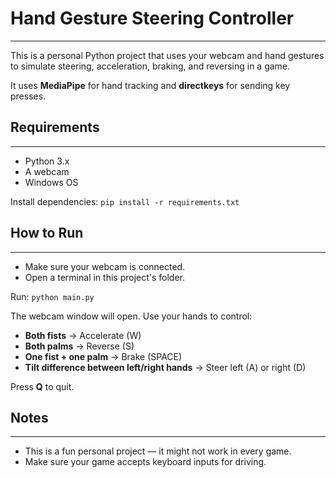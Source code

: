 # Hand Gesture Steering Controller
---
This is a personal Python project that uses your webcam and hand gestures to simulate steering, acceleration, braking, and reversing in a game.

It uses **MediaPipe** for hand tracking and **directkeys** for sending key presses.

## Requirements
---
* Python 3.x
* A webcam
* Windows OS

Install dependencies:
`pip install -r requirements.txt`

## How to Run
---
* Make sure your webcam is connected.
* Open a terminal in this project's folder.

Run:
`python main.py`

The webcam window will open. Use your hands to control:

* **Both fists** → Accelerate (W)
* **Both palms** → Reverse (S)
* **One fist + one palm** → Brake (SPACE)
* **Tilt difference between left/right hands** → Steer left (A) or right (D)

Press **Q** to quit.

## Notes
---
* This is a fun personal project — it might not work in every game.
* Make sure your game accepts keyboard inputs for driving.

